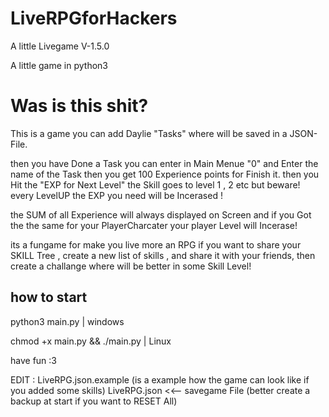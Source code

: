 # LiveRPGforHackers
A little Livegame
V-1.5.0

A little game in python3

# Was is this shit?
This is a game you can add Daylie "Tasks" where will be saved in a JSON-File.

then you have Done a Task you can enter in Main Menue "0" and Enter the name of the Task 
then you get 100 Experience points for Finish it. then you Hit the "EXP for Next Level" the Skill goes to level 1 , 2 etc
but beware! every LevelUP the EXP you need will be Incerased !

the SUM of all Experience will always displayed on Screen and if you Got the the same for your PlayerCharcater 
your player Level will Incerase!

its a fungame for make you live more an RPG 
if you want to share your SKILL Tree , create a new list of skills , and share it with your friends, then create a challange where will be better in some Skill Level!

## how to start 
python3 main.py   | windows

chmod +x main.py && ./main.py | Linux

have fun :3


EDIT :
LiveRPG.json.example (is a example how the game can look like if you added some skills)
LiveRPG.json <<-- savegame File (better create a backup at start if you want to RESET All)
